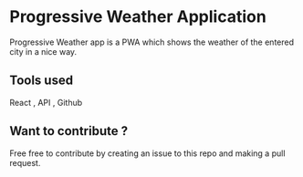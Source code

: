 # Progressive Weather Application

Progressive Weather app is a PWA which shows the weather of the entered city in a nice way.

## Tools used
React , API , Github

## Want to contribute ? 
Free free to contribute by creating an issue to this repo and making a pull request.

